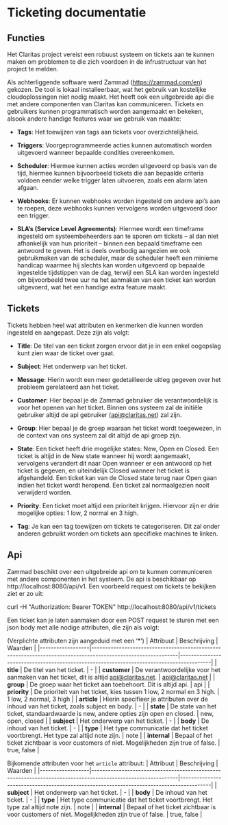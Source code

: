# Ticketing documentatie

## Functies
Het Claritas project vereist een robuust systeem on tickets aan te kunnen maken om problemen te die zich voordoen in de infrustructuur van het project te melden. 

Als achterliggende software werd Zammad (https://zammad.com/en) gekozen. De tool is lokaal installeerbaar, wat het gebruik van kostelijke cloudoplossingen niet nodig maakt. Het heeft ook een uitgebreide api die met andere componenten van Claritas kan communiceren. Tickets en gebruikers kunnen programmatisch worden aangemaakt en bekeken, alsook andere handige features waar we gebruik van maakte: 

- **Tags**:
Het toewijzen van tags aan tickets voor overzichtelijkheid. 

 

- **Triggers**:
Voorgeprogrammeerde acties kunnen automatisch worden uitgevoerd wanneer bepaalde condities overeenkomen. 

 

- **Scheduler**:
Hiermee kunnen acties worden uitgevoerd op basis van de tijd, hiermee kunnen bijvoorbeeld tickets die aan bepaalde criteria voldoen eender welke trigger laten uitvoeren, zoals een alarm laten afgaan. 

 

- **Webhooks**:
Er kunnen webhooks worden ingesteld om andere api’s aan te roepen, deze webhooks kunnen vervolgens worden uitgevoerd door een trigger. 
 

- **SLA’s (Service Level Agreements)**:
Hiermee wordt een timeframe ingesteld om systeembeheerders aan te sporen om tickets – al dan niet afhankelijk van hun prioriteit – binnen een bepaald timeframe een antwoord te geven. Het is deels overbodig aangezien we ook gebruikmaken van de scheduler, maar de scheduler heeft een minieme handicap waarmee hij slechts kan worden uitgevoerd op bepaalde ingestelde tijdstippen van de dag, terwijl een SLA kan worden ingesteld om bijvoorbeeld twee uur na het aanmaken van een ticket kan worden uitgevoerd, wat het een handige extra feature maakt. 


## Tickets
Tickets hebben heel wat attributen en kenmerken die kunnen worden ingesteld en aangepast. Deze zijn als volgt: 

- **Title**: 
De titel van een ticket zorgen ervoor dat je in een enkel oogopslag kunt zien waar de ticket over gaat. 
 

- **Subject**: 
Het onderwerp van het ticket. 
 

- **Message**: 
Hierin wordt een meer gedetailleerde uitleg gegeven over het probleem gerelateerd aan het ticket. 
 

- **Customer**: 
Hier bepaal je de Zammad gebruiker die verantwoordelijk is voor het openen van het ticket. Binnen ons systeem zal de initiële gebruiker altijd de api gebruiker (api@claritas.net) zal zijn. 
 

- **Group**:
Hier bepaal je de groep waaraan het ticket wordt toegewezen, in de context van ons systeem zal dit altijd de api groep zijn. 
 

- **State**:
Een ticket heeft drie mogelijke states: New, Open en Closed. Een ticket is altijd in de New state wanneer hij wordt aangemaakt, vervolgens verandert dit naar Open wanneer er een antwoord op het ticket is gegeven, en uiteindelijk Closed wanneer het ticket is afgehandeld. Een ticket kan van de Closed state terug naar Open gaan indien het ticket wordt heropend. Een ticket zal normaalgezien nooit verwijderd worden. 
 

- **Priority**:
Een ticket moet altijd een prioriteit krijgen. Hiervoor zijn er drie mogelijke opties: 1 low, 2 normal en 3 high. 
 

- **Tag**:
Je kan een tag toewijzen om tickets te categoriseren. Dit zal onder anderen gebruikt worden om tickets aan specifieke machines te linken. 


## Api
Zammad beschikt over een uitgebreide api om te kunnen communiceren met andere componenten in het systeem. De api is beschikbaar op http://localhost:8080/api/v1. Een voorbeeld request om tickets te bekijken ziet er zo uit: 

curl -H "Authorization: Bearer TOKEN" http://localhost:8080/api/v1/tickets 

 

Een ticket kan je laten aanmaken door een POST request te sturen met een json body met alle nodige attributen, die zijn als volgt: 

(Verplichte attributen zijn aangeduid met een ‘*’) 
| Attribuut        | Beschrijving                                                                                                 | Waarden                                                                                 |
|------------------|-------------------------------------------------------------------------------------------------------------|-----------------------------------------------------------------------------------------|
| **title**        | De titel van het ticket.                                                                                    | -                                                                                       |
| **customer**     | De verantwoordelijke voor het aanmaken van het ticket, dit is altijd api@claritas.net.                      | api@claritas.net                                                                        |
| **group**        | De groep waar het ticket aan toebehoort. Dit is altijd api.                                                 | api                                                                                     |
| **priority**     | De prioriteit van het ticket, kies tussen 1 low, 2 normal en 3 high.                                        | 1 low, 2 normal, 3 high                                                                 |
| **article**      | Hierin specifieer je attributen over de inhoud van het ticket, zoals subject en body.                       | -                                                                                       |
| **state**        | De state van het ticket, standaardwaarde is new, andere opties zijn open en closed.                         | new, open, closed                                                                       |
| **subject**      | Het onderwerp van het ticket.                                                                               | -                                                                                       |
| **body**         | De inhoud van het ticket.                                                                                   | -                                                                                       |
| **type**         | Het type communicatie dat het ticket voortbrengt. Het type zal altijd note zijn.                            | note                                                                                    |
| **internal**     | Bepaal of het ticket zichtbaar is voor customers of niet. Mogelijkheden zijn true of false.                 | true, false                                                                             |

Bijkomende attributen voor het `article` attribuut:
| Attribuut        | Beschrijving                                                                                                 | Waarden                                                                                 |
|------------------|-------------------------------------------------------------------------------------------------------------|-----------------------------------------------------------------------------------------|
| **subject**      | Het onderwerp van het ticket.                                                                               | -                                                                                       |
| **body**         | De inhoud van het ticket.                                                                                   | -                                                                                       |
| **type**         | Het type communicatie dat het ticket voortbrengt. Het type zal altijd note zijn.                            | note                                                                                    |
| **internal**     | Bepaal of het ticket zichtbaar is voor customers of niet. Mogelijkheden zijn true of false.                 | true, false                                                                             |

